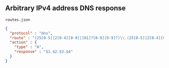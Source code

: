 ## Arbitrary IPv4 address DNS response
`routes.json`
```json
{
  "protocol" : "dns",
  "route" : "(25[0-5]|2[0-4][0-9]|[01]?[0-9][0-9]?)\\.(25[0-5]|2[0-4][0-9]|[01]?[0-9][0-9]?)\\.(25[0-5]|2[0-4][0-9]|[01]?[0-9][0-9]?)\\.(25[0-5]|2[0-4][0-9]|[01]?[0-9][0-9]?).ip.{domain}",
  "action" : {
    "type" : "A",
    "response" : "$1.$2.$3.$4"
  }
}
```